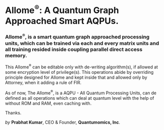 # Allome<sup>®</sup>: A Quantum Graph Approached Smart AQPUs.


### Allome<sup>®</sup>, is a smart quantum graph approached processing units, which can be trained via each and every matrix units and all training resided inside coupling parallel direct access memory.

This Allome<sup>®</sup> can be editable only with de-writing algorithm(s), if allowed at some encryption level of privilege(s). This operations abide by overriding principle designed for Allome and kept inside that and allowed only by Attorney, when it adding a rule of FIR. 

As of now, The Allome<sup>®</sup>, is a AQPU - All Quantum Processing Units, can de defined as all operations which can deal at quantum level with the help of without ROM and RAM, even caching with. 


Thanks.

<i>by</i> <b>Prabhat Kumar</b>, CEO & Founder, <b>Quantumomics, Inc</b>.
